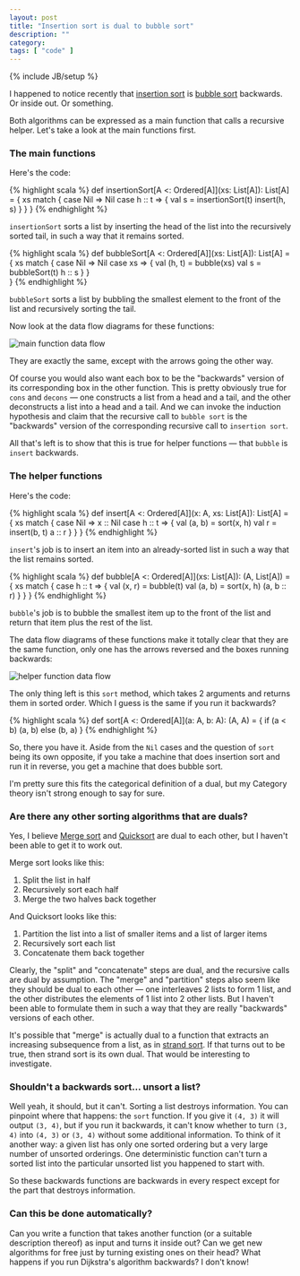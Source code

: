 ```yaml
---
layout: post
title: "Insertion sort is dual to bubble sort"
description: ""
category: 
tags: [ "code" ]
---
```

{% include JB/setup %}

I happened to notice recently that [insertion sort](http://en.wikipedia.org/wiki/insertion_sort) is
[bubble sort](http://en.wikipedia.org/wiki/Bubble_sort) backwards. Or inside out. Or something.

Both algorithms can be expressed as a main function that calls a recursive helper. Let's
take a look at the main functions first.

### The main functions

Here's the code:

{% highlight scala %}
def insertionSort[A <: Ordered[A]](xs: List[A]): List[A] = {
  xs match {
    case Nil => Nil
    case h :: t => {
      val s = insertionSort(t)
      insert(h, s)
    }
  }
}
{% endhighlight %}

```insertionSort``` sorts a list by inserting the head of the list into the recursively sorted tail, in such a way that it remains sorted.

{% highlight scala %}
def bubbleSort[A <: Ordered[A]](xs: List[A]): List[A] = {
  xs match {
    case Nil => Nil
    case xs => {
      val (h, t) = bubble(xs)
      val s = bubbleSort(t)
      h :: s
    }
  }  
}
{% endhighlight %}

```bubbleSort``` sorts a list by bubbling the smallest element to the front of the list and recursively sorting the tail.

Now look at the data flow diagrams for these functions:

![main function data flow](/assets/img/main.png)

They are exactly the same, except with the arrows going the other way.

Of course you would also want each box to be the "backwards" version of its corresponding box in the other function.
This is pretty obviously true for ```cons``` and ```decons``` — one constructs a list from a head and a tail,
and the other deconstructs a list into a head and a tail.
And we can invoke the induction hypothesis and claim that the recursive call to
```bubble sort``` is the "backwards" version of the corresponding recursive call to ```insertion sort```.

All that's left is to show that this is true for helper functions — that ```bubble``` is ```insert``` backwards.

### The helper functions

Here's the code:

{% highlight scala %}
def insert[A <: Ordered[A]](x: A, xs: List[A]): List[A] = {
  xs match {
    case Nil => x :: Nil
    case h :: t => {
      val (a, b) = sort(x, h)
      val r = insert(b, t)
      a :: r
    }
  }
}
{% endhighlight %}

```insert```'s job is to insert an item into an already-sorted list in such a way that the list remains sorted.

{% highlight scala %}
def bubble[A <: Ordered[A]](xs: List[A]): (A, List[A]) = {
  xs match {
    case h :: t => {
      val (x, r) = bubble(t)
      val (a, b) = sort(x, h)
      (a, b :: r)
    }
  }
}
{% endhighlight %}

```bubble```'s job is to bubble the smallest item up to the front of the list and return that item plus the rest of the list.

The data flow diagrams of these functions make it totally clear that they are the same function, only one has the
arrows reversed and the boxes running backwards:

![helper function data flow](/assets/img/helper.png)

The only thing left is this ```sort``` method, which takes 2 arguments and returns them in
sorted order. Which I guess is the same if you run it backwards?

{% highlight scala %}
def sort[A <: Ordered[A]](a: A, b: A): (A, A) = {
  if (a < b) (a, b) else (b, a)
}
{% endhighlight %}

So, there you have it. Aside from the ```Nil``` cases and the question of ```sort``` being its own opposite,
if you take a machine that does insertion sort and run it in reverse, you get a machine that does bubble sort.

I'm pretty sure this fits the categorical definition of a dual, but my Category theory isn't strong enough to say for sure.

### Are there any other sorting algorithms that are duals?

Yes, I believe [Merge sort](http://en.wikipedia.org/wiki/Merge_sort) and 
[Quicksort](http://en.wikipedia.org/wiki/Quicksort) are dual to each other, but I haven't been able to get it to work out.

Merge sort looks like this:

1. Split the list in half
2. Recursively sort each half
3. Merge the two halves back together

And Quicksort looks like this:

1. Partition the list into a list of smaller items and a list of larger items
2. Recursively sort each list
3. Concatenate them back together

Clearly, the "split" and "concatenate" steps are dual, and the recursive calls are dual by assumption.
The "merge" and "partition" steps also seem like they should be dual to each other — one
interleaves 2 lists to form 1 list, and the other distributes the elements of 1 list into 2 other lists.
But I haven't been able to formulate them in such a way that they are really "backwards" versions of each other.

It's possible that "merge" is actually dual to a function that extracts an increasing subsequence from a list, as
in [strand sort](http://en.wikipedia.org/wiki/Strand_sort). If that turns out to be true, then strand sort is its own dual.
That would be interesting to investigate.

### Shouldn't a backwards sort... unsort a list?

Well yeah, it should, but it can't. Sorting a list destroys information. You can pinpoint where that happens:
the ```sort``` function. If you give it ```(4, 3)``` it will output ```(3, 4)```, but if you run it backwards,
it can't know whether to turn ```(3, 4)``` into ```(4, 3)``` or ```(3, 4)``` without some additional information.
To think of it another way: a given list has only one sorted ordering but a very large number of unsorted orderings.
One deterministic function can't turn a sorted list into the particular unsorted list you happened to start with.

So these backwards functions are backwards in every respect except for the part that destroys information.

### Can this be done automatically?

Can you write a function that takes another function (or a suitable description thereof) as input and turns it
inside out? Can we get new algorithms for free just by turning existing ones on their head? What happens if you
run Dijkstra's algorithm backwards? I don't know!


